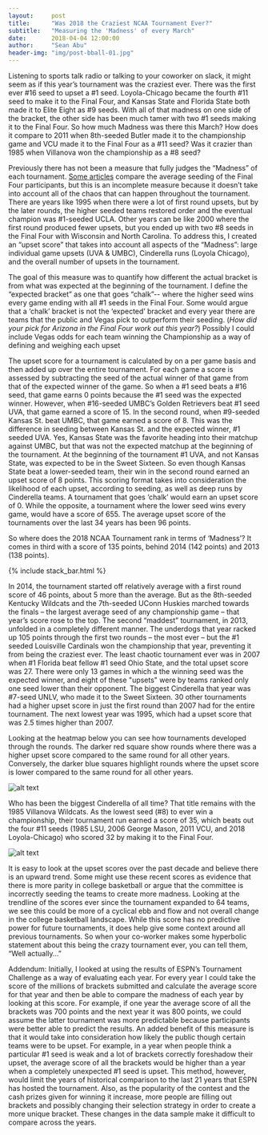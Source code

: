 ```yaml
---
layout:     post
title:      "Was 2018 the Craziest NCAA Tournament Ever?"
subtitle:   "Measuring the 'Madness' of every March"
date:       2018-04-04 12:00:00
author:     "Sean Abu"
header-img: "img/post-bball-01.jpg"
---
```


Listening to sports talk radio or talking to your coworker on slack, it might seem as if this year’s tournament was the craziest ever. There was the first ever #16 seed to upset a #1 seed. Loyola-Chicago became the fourth #11 seed to make it to the Final Four, and Kansas State and Florida State both made it to Elite Eight as #9 seeds.  With all of that madness on one side of the bracket, the other side has been much tamer with two #1 seeds making it to the Final Four.
So how much Madness was there this March? How does it compare to 2011 when 8th-seeded Butler made it to the championship game and VCU made it to the Final Four as a #11 seed? Was it crazier than 1985 when Villanova won the championship as a #8 seed? 

Previously there has not been a measure that fully judges the “Madness” of each tournament. [Some articles](https://www.ncaa.com/news/basketball-men/bracketiq/2018-03-31/everything-you-need-know-about-final-four-today) compare the average seeding of the Final Four participants, but this is an incomplete measure because it doesn’t take into account all of the chaos that can happen throughout the tournament. There are years like 1995 when there were a lot of first round upsets, but by the later rounds, the higher seeded teams restored order and the eventual champion was #1-seeded UCLA. Other years can be like 2000 where the first round produced fewer upsets, but you ended up with two #8 seeds in the Final Four with Wisconsin and North Carolina.
To address this, I created an “upset score” that takes into account all aspects of the “Madness”: large individual game upsets (UVA & UMBC), Cinderella runs (Loyola Chicago), and the overall number of upsets in the tournament. 
 

The goal of this measure was to quantify how different the actual bracket is from what was expected at the beginning of the tournament. I define the “expected bracket” as one that goes “chalk”-- where the higher seed wins every game ending with all #1 seeds in the Final Four. Some would argue that a ‘chalk’ bracket is not the ‘expected’ bracket and every year there are teams that the public and Vegas pick to outperform their seeding. (*How did your pick for Arizona in the Final Four work out this year?*) Possibly I could include Vegas odds for each team winning the Championship as a way of defining and weighing each upset

The upset score for a tournament is calculated by on a per game basis and then added up over the entire tournament. For each game a score is assessed by subtracting the seed of the actual winner of that game from that of the expected winner of the game. So when a #1 seed beats a #16 seed, that game earns 0 points because the #1 seed was the expected winner. However, when #16-seeded UMBC’s Golden Retrievers beat #1 seed UVA, that game earned a score of 15. In the second round, when #9-seeded Kansas St. beat UMBC, that game earned a score of 8. This was the difference in seeding between Kansas St. and the expected winner, #1 seeded UVA. Yes, Kansas State was the favorite heading into their matchup against UMBC, but that was not the expected matchup at the beginning of the tournament. At the beginning of the tournament #1 UVA, and not Kansas State, was expected to be in the Sweet Sixteen. So even though Kansas State beat a lower-seeded team, their win in the second round earned an upset score of 8 points.
This scoring format takes into consideration the likelihood of each upset, according to seeding, as well as deep runs by Cinderella teams. A tournament that goes ‘chalk’ would earn an upset score of 0. While the opposite, a tournament where the lower seed wins every game, would have a score of 655. The average upset score of the tournaments over the last 34 years has been 96 points.
 
So where does the 2018 NCAA Tournament rank in terms of ‘Madness’? It comes in third with a score of 135 points, behind 2014 (142 points) and 2013 (138 points). 
 
{% include stack_bar.html %}

<p></p>
 In 2014, the tournament started off relatively average with a first round score of 46 points, about 5 more than the average. But as the 8th-seeded Kentucky Wildcats and the 7th-seeded UConn Huskies marched towards the finals – the largest average seed of any championship game – that year’s score rose to the top. The second “maddest” tournament, in 2013, unfolded in a completely different manner. The underdogs that year racked up 105 points through the first two rounds – the most ever – but the #1 seeded Louisville Cardinals won the championship that year, preventing it from being the craziest ever. The least chaotic tournament ever was in 2007 when #1 Florida beat fellow #1 seed Ohio State, and the total upset score was 27. There were only 13 games in which a the winning seed was the expected winner, and eight of these "upsets" were by teams ranked only one seed lower than their opponent. The biggest Cinderella that year was #7-seed UNLV, who made it to the Sweet Sixteen. 30 other tournaments had a higher upset score in just the first round than 2007 had for the entire tournament. The next lowest year was 1995, which had a upset score that was 2.5 times higher than 2007.  
 
Looking at the heatmap below you can see how tournaments developed through the rounds. The darker red square show rounds where there was a higher upset score compared to the same round for all other years. Conversely, the darker blue squares highlight rounds where the upset score is lower compared to the same round for all other years.  
 <p></p>
 
![alt text](http://www.seanabu.com/img/MM_heatmap.png)	

<p> </p>
Who has been the biggest Cinderella of all time? That title remains with the 1985 Villanova Wildcats. As the lowest seed (#8) to ever win a championship, their tournament run earned a score of 35, which beats out the four #11 seeds (1985 LSU, 2006 George Mason, 2011 VCU, and 2018 Loyola-Chicago) who scored 32 by making it to the Final Four.
 
![alt text](http://www.seanabu.com/img/MM_rolling_average.png)	


It is easy to look at the upset scores over the past decade and believe there is an upward trend. Some might use these recent scores as evidence that there is more parity in college basketball or argue that the committee is incorrectly seeding the teams to create more madness. Looking at the trendline of the scores ever since the tournament expanded to 64 teams, we see this could be more of a cyclical ebb and flow and not overall change in the college basketball landscape. While this score has no predictive power for future tournaments, it does help give some context around all previous tournaments.  So when your co-worker makes some hyperbolic statement about this being the crazy tournament ever, you can tell them, “Well actually…”


Addendum:
Initially, I looked at using the results of ESPN’s Tournament Challenge as a way of evaluating each year. For every year I could take the score of the millions of brackets submitted and calculate the average score for that year and then be able to compare the madness of each year by looking at this score. For example, if one year the average score of all the brackets was 700 points and the next year it was 800 points, we could assume the latter tournament was more predictable because participants were better able to predict the results. An added benefit of this measure is that it would take into consideration how likely the public though certain teams were to be upset. For example, in a year when people think a particular #1 seed is weak and a lot of brackets correctly foreshadow their upset, the average score of all the brackets would be higher than a year when a completely unexpected #1 seed is upset. This method, however, would limit the years of historical comparison to the last 21 years that ESPN has hosted the tournament. Also, as the popularity of the contest and the cash prizes given for winning it increase, more people are filling out brackets and possibly changing their selection strategy in order to create a more unique bracket. These changes in the data sample make it difficult to compare across the years.
